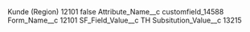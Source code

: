 <?xml version="1.0" encoding="UTF-8"?>
<CustomMetadata xmlns="http://soap.sforce.com/2006/04/metadata" xmlns:xsi="http://www.w3.org/2001/XMLSchema-instance" xmlns:xsd="http://www.w3.org/2001/XMLSchema">
    <label>Kunde (Region) 12101</label>
    <protected>false</protected>
    <values>
        <field>Attribute_Name__c</field>
        <value xsi:type="xsd:string">customfield_14588</value>
    </values>
    <values>
        <field>Form_Name__c</field>
        <value xsi:type="xsd:string">12101</value>
    </values>
    <values>
        <field>SF_Field_Value__c</field>
        <value xsi:type="xsd:string">TH</value>
    </values>
    <values>
        <field>Subsitution_Value__c</field>
        <value xsi:type="xsd:string">13215</value>
    </values>
</CustomMetadata>
